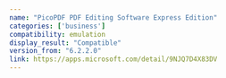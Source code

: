 ```yaml
---
name: "PicoPDF PDF Editing Software Express Edition"
categories: ['business']
compatibility: emulation
display_result: "Compatible"
version_from: "6.2.2.0"
link: https://apps.microsoft.com/detail/9NJQ7D4X83DV
---
```

